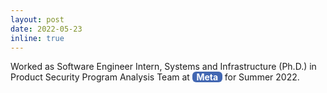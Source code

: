 ```yaml
---
layout: post
date: 2022-05-23
inline: true
---
```


Worked as Software Engineer Intern, Systems and Infrastructure (Ph.D.) in Product Security Program Analysis Team at **<span style="border-radius: 6px;color: #ffffff;background-color: #4267B2">&nbsp;&nbsp;Meta&nbsp;&nbsp;</span>** for Summer 2022.
